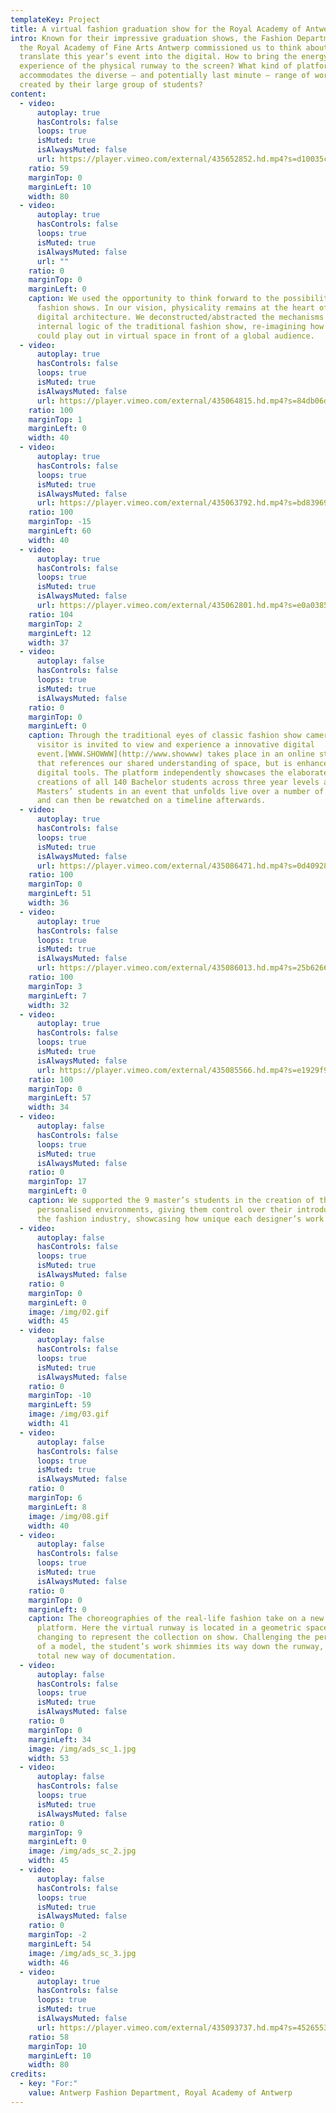 ```yaml
---
templateKey: Project
title: A virtual fashion graduation show for the Royal Academy of Antwerp
intro: Known for their impressive graduation shows, the Fashion Department of
  the Royal Academy of Fine Arts Antwerp commissioned us to think about how to
  translate this year’s event into the digital. How to bring the energy and
  experience of the physical runway to the screen? What kind of platform
  accommodates the diverse – and potentially last minute – range of works
  created by their large group of students?
content:
  - video:
      autoplay: true
      hasControls: false
      loops: true
      isMuted: true
      isAlwaysMuted: false
      url: https://player.vimeo.com/external/435652852.hd.mp4?s=d10035c317549307cef8a736f73780e5874d11ee&profile_id=175
    ratio: 59
    marginTop: 0
    marginLeft: 10
    width: 80
  - video:
      autoplay: true
      hasControls: false
      loops: true
      isMuted: true
      isAlwaysMuted: false
      url: ""
    ratio: 0
    marginTop: 0
    marginLeft: 0
    caption: We used the opportunity to think forward to the possibilities of future
      fashion shows. In our vision, physicality remains at the heart of this
      digital architecture. We deconstructed/abstracted the mechanisms and
      internal logic of the traditional fashion show, re-imagining how they
      could play out in virtual space in front of a global audience.
  - video:
      autoplay: true
      hasControls: false
      loops: true
      isMuted: true
      isAlwaysMuted: false
      url: https://player.vimeo.com/external/435064815.hd.mp4?s=84db06d8d715f208d73000cf0495013cdd6c531e&profile_id=175
    ratio: 100
    marginTop: 1
    marginLeft: 0
    width: 40
  - video:
      autoplay: true
      hasControls: false
      loops: true
      isMuted: true
      isAlwaysMuted: false
      url: https://player.vimeo.com/external/435063792.hd.mp4?s=bd83969c3814ba167f96c529f90f4371e5cd6d39&profile_id=175
    ratio: 100
    marginTop: -15
    marginLeft: 60
    width: 40
  - video:
      autoplay: true
      hasControls: false
      loops: true
      isMuted: true
      isAlwaysMuted: false
      url: https://player.vimeo.com/external/435062801.hd.mp4?s=e0a03851d9f80149f4eeb358ec6dd1d19f91cd72&profile_id=175
    ratio: 104
    marginTop: 2
    marginLeft: 12
    width: 37
  - video:
      autoplay: false
      hasControls: false
      loops: true
      isMuted: true
      isAlwaysMuted: false
    ratio: 0
    marginTop: 0
    marginLeft: 0
    caption: Through the traditional eyes of classic fashion show cameras, the
      visitor is invited to view and experience a innovative digital
      event.[WWW.SHOWWW](http://www.showww) takes place in an online structure
      that references our shared understanding of space, but is enhanced using
      digital tools. The platform independently showcases the elaborate
      creations of all 140 Bachelor students across three year levels and 9
      Masters’ students in an event that unfolds live over a number of hours,
      and can then be rewatched on a timeline afterwards.
  - video:
      autoplay: true
      hasControls: false
      loops: true
      isMuted: true
      isAlwaysMuted: false
      url: https://player.vimeo.com/external/435086471.hd.mp4?s=0d4092840ef71fc00de026f72214e6773e8aaf13&profile_id=175
    ratio: 100
    marginTop: 0
    marginLeft: 51
    width: 36
  - video:
      autoplay: true
      hasControls: false
      loops: true
      isMuted: true
      isAlwaysMuted: false
      url: https://player.vimeo.com/external/435086013.hd.mp4?s=25b626643fdd88ede376f668625869a9726ffd69&profile_id=175
    ratio: 100
    marginTop: 3
    marginLeft: 7
    width: 32
  - video:
      autoplay: true
      hasControls: false
      loops: true
      isMuted: true
      isAlwaysMuted: false
      url: https://player.vimeo.com/external/435085566.hd.mp4?s=e1929f921cc32cdab71d54509f10eaf13f4df5a8&profile_id=175
    ratio: 100
    marginTop: 0
    marginLeft: 57
    width: 34
  - video:
      autoplay: false
      hasControls: false
      loops: true
      isMuted: true
      isAlwaysMuted: false
    ratio: 0
    marginTop: 17
    marginLeft: 0
    caption: We supported the 9 master’s students in the creation of their
      personalised environments, giving them control over their introduction to
      the fashion industry, showcasing how unique each designer’s work is.
  - video:
      autoplay: false
      hasControls: false
      loops: true
      isMuted: true
      isAlwaysMuted: false
    ratio: 0
    marginTop: 0
    marginLeft: 0
    image: /img/02.gif
    width: 45
  - video:
      autoplay: false
      hasControls: false
      loops: true
      isMuted: true
      isAlwaysMuted: false
    ratio: 0
    marginTop: -10
    marginLeft: 59
    image: /img/03.gif
    width: 41
  - video:
      autoplay: false
      hasControls: false
      loops: true
      isMuted: true
      isAlwaysMuted: false
    ratio: 0
    marginTop: 6
    marginLeft: 8
    image: /img/08.gif
    width: 40
  - video:
      autoplay: false
      hasControls: false
      loops: true
      isMuted: true
      isAlwaysMuted: false
    ratio: 0
    marginTop: 0
    marginLeft: 0
    caption: The choreographies of the real-life fashion take on a new shape on the
      platform. Here the virtual runway is located in a geometric space, ever
      changing to represent the collection on show. Challenging the perception
      of a model, the student’s work shimmies its way down the runway, in a
      total new way of documentation.
  - video:
      autoplay: false
      hasControls: false
      loops: true
      isMuted: true
      isAlwaysMuted: false
    ratio: 0
    marginTop: 0
    marginLeft: 34
    image: /img/ads_sc_1.jpg
    width: 53
  - video:
      autoplay: false
      hasControls: false
      loops: true
      isMuted: true
      isAlwaysMuted: false
    ratio: 0
    marginTop: 9
    marginLeft: 0
    image: /img/ads_sc_2.jpg
    width: 45
  - video:
      autoplay: false
      hasControls: false
      loops: true
      isMuted: true
      isAlwaysMuted: false
    ratio: 0
    marginTop: -2
    marginLeft: 54
    image: /img/ads_sc_3.jpg
    width: 46
  - video:
      autoplay: true
      hasControls: false
      loops: true
      isMuted: true
      isAlwaysMuted: false
      url: https://player.vimeo.com/external/435093737.hd.mp4?s=452655353c59abcb523ca1ae53f71f2a46393983&profile_id=169
    ratio: 58
    marginTop: 10
    marginLeft: 10
    width: 80
credits:
  - key: "For:"
    value: Antwerp Fashion Department, Royal Academy of Antwerp
---
```


